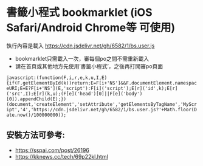# 書籤小程式 bookmarklet (iOS Safari/Android Chrome等 可使用)
執行內容是載入 https://cdn.jsdelivr.net/gh/6582/1/bs.user.js

* bookmarklet只需載入一次，審每個po之間不需重新載入
* 請在首頁或其他地方先使用’書籤小程式’，之後再打開審po頁面

`
javascript:(function(F,i,r,e,k,u,I,E){if(F.getElementById(k))return;E=F[i+'NS']&&F.documentElement.namespaceURI;E=E?F[i+'NS'](E,'script'):F[i]('script');E[r]('id',k);E[r]('src',I);E[r](k,u);(F[e]('head')[0]||F[e]('body')[0]).appendChild(E);})(document,'createElement','setAttribute','getElementsByTagName','MyScript','4','https://cdn.jsdelivr.net/gh/6582/1/bs.user.js?'+Math.floor(Date.now()/100000000));
`


## 安裝方法可參考:
- https://sspai.com/post/26196
- https://kknews.cc/tech/69p22kl.html
